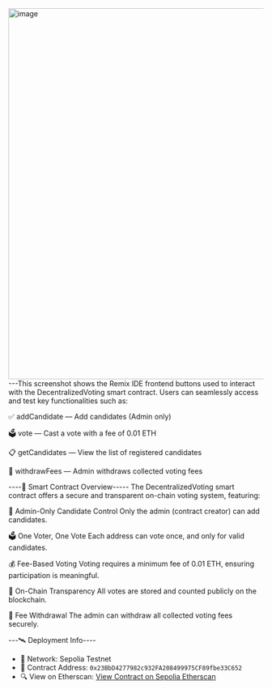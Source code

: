 <img width="881" height="733" alt="image" src="https://github.com/user-attachments/assets/97190989-88e0-4914-a86f-885902f7345a" />
---This screenshot shows the Remix IDE frontend buttons used to interact with the DecentralizedVoting smart contract.
Users can seamlessly access and test key functionalities such as:

✅ addCandidate — Add candidates (Admin only)

🗳️ vote — Cast a vote with a fee of 0.01 ETH

📋 getCandidates — View the list of registered candidates

💸 withdrawFees — Admin withdraws collected voting fees

----🧾 Smart Contract Overview-----
The DecentralizedVoting smart contract offers a secure and transparent on-chain voting system, featuring:

👑 Admin-Only Candidate Control
Only the admin (contract creator) can add candidates.

🗳️ One Voter, One Vote
Each address can vote once, and only for valid candidates.

💰 Fee-Based Voting
Voting requires a minimum fee of 0.01 ETH, ensuring participation is meaningful.

🔐 On-Chain Transparency
All votes are stored and counted publicly on the blockchain.

🚀 Fee Withdrawal
The admin can withdraw all collected voting fees securely.


---🛰️ Deployment Info----

- 📡 Network: Sepolia Testnet  
- 📄 Contract Address: `0x23BbD4277982c932FA208499975CF89fbe33C652`  
- 🔍 View on Etherscan: [View Contract on Sepolia Etherscan](https://sepolia.etherscan.io/address/0x23BbD4277982c932FA208499975CF89fbe33C652)

